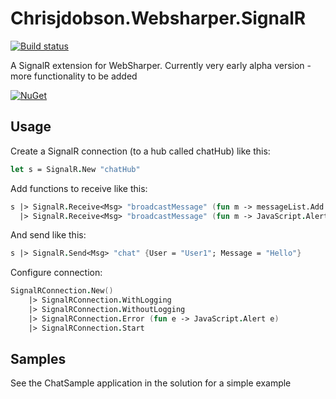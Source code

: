 Chrisjdobson.Websharper.SignalR
===============================

[![Build status](https://ci.appveyor.com/api/projects/status/6q6wyp87i1w2qhlj?svg=true)](https://ci.appveyor.com/project/ChrisDobby/chrisjdobson-websharper-signalr)

A SignalR extension for WebSharper.  Currently very early alpha version - more functionality to be added

[![NuGet](http://img.shields.io/badge/NuGet-0.1.0-orange.svg?style=flat)](http://www.nuget.org/packages/chrisjdobson.WebSharper.SignalR/)

## Usage ##

Create a SignalR connection (to a hub called chatHub) like this:

``` fsharp
let s = SignalR.New "chatHub"
```

Add functions to receive like this:

``` fsharp
s |> SignalR.Receive<Msg> "broadcastMessage" (fun m -> messageList.Add m)
  |> SignalR.Receive<Msg> "broadcastMessage" (fun m -> JavaScript.Alert "Message Received")
```

And send like this:

``` fsharp
s |> SignalR.Send<Msg> "chat" {User = "User1"; Message = "Hello"}
```

Configure connection:

``` fsharp
SignalRConnection.New() 
	|> SignalRConnection.WithLogging
	|> SignalRConnection.WithoutLogging
	|> SignalRConnection.Error (fun e -> JavaScript.Alert e)
	|> SignalRConnection.Start
```

## Samples ##

See the ChatSample application in the solution for a simple example